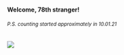 #### Welcome, 78th stranger!

###### <sup>P.S. counting started approximately in 10.01.21</sup>

<img src="https://kraftwerk28.pp.ua/vcnt.png"></img>
